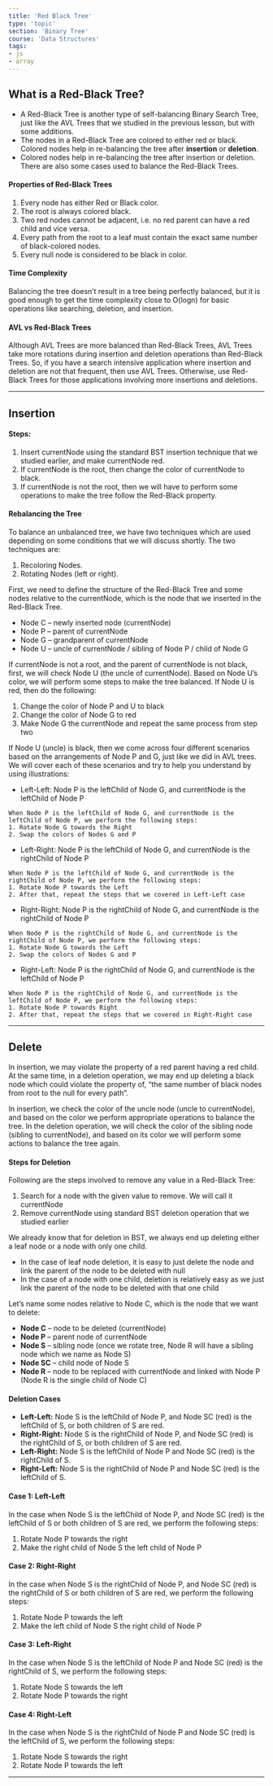 ```yaml
---
title: 'Red Black Tree'
type: 'topic'
section: 'Binary Tree'
course: 'Data Structures'
tags:
- js
- array
---
```

## What is a Red-Black Tree?
- A Red-Black Tree is another type of self-balancing Binary Search Tree, just like the AVL Trees that we studied in the previous lesson, but with some additions.
- The nodes in a Red-Black Tree are colored to either red or black. Colored nodes help in re-balancing the tree after **insertion** or **deletion**.
- Colored nodes help in re-balancing the tree after insertion or deletion. There are also some cases used to balance the Red-Black Trees.

#### Properties of Red-Black Trees
1. Every node has either Red or Black color.
2. The root is always colored black.
3. Two red nodes cannot be adjacent, i.e. no red parent can have a red child and vice versa.
4. Every path from the root to a leaf must contain the exact same number of black-colored nodes.
5. Every null node is considered to be black in color.

#### Time Complexity
Balancing the tree doesn’t result in a tree being perfectly balanced, but it is good enough to get the time complexity close to O(logn) for basic operations like searching, deletion, and insertion.

#### AVL vs Red-Black Trees
Although AVL Trees are more balanced than Red-Black Trees, AVL Trees take more rotations during insertion and deletion operations than Red-Black Trees. So, if you have a search intensive application where insertion and deletion are not that frequent, then use AVL Trees. Otherwise, use Red-Black Trees for those applications involving more insertions and deletions.

---
## Insertion

#### Steps:
1. Insert currentNode using the standard BST insertion technique that we studied earlier, and make currentNode red.
2. If currentNode is the root, then change the color of currentNode to black.
3. If currentNode is not the root, then we will have to perform some operations to make the tree follow the Red-Black property.

#### Rebalancing the Tree
To balance an unbalanced tree, we have two techniques which are used depending on some conditions that we will discuss shortly. The two techniques are:
1. Recoloring Nodes.
2. Rotating Nodes (left or right).

First, we need to define the structure of the Red-Black Tree and some nodes relative to the currentNode, which is the node that we inserted in the Red-Black Tree.
- Node C – newly inserted node (currentNode)
- Node P – parent of currentNode
- Node G – grandparent of currentNode
- Node U – uncle of currentNode / sibling of Node P / child of Node G

If currentNode is not a root, and the parent of currentNode is not black, first, we will check Node U (the uncle of currentNode). Based on Node U’s color, we will perform some steps to make the tree balanced. If Node U is red, then do the following:
1. Change the color of Node P and U to black
2. Change the color of Node G to red
3. Make Node G the currentNode and repeat the same process from step two

If Node U (uncle) is black, then we come across four different scenarios based on the arrangements of Node P and G, just like we did in AVL trees. We will cover each of these scenarios and try to help you understand by using illustrations:
- Left-Left: Node P is the leftChild of Node G, and currentNode is the leftChild of Node P

```
When Node P is the leftChild of Node G, and currentNode is the leftChild of Node P, we perform the following steps:
1. Rotate Node G towards the Right
2. Swap the colors of Nodes G and P
```

- Left-Right: Node P is the leftChild of Node G, and currentNode is the rightChild of Node P

```
When Node P is the leftChild of Node G, and currentNode is the rightChild of Node P, we perform the following steps:
1. Rotate Node P towards the Left
2. After that, repeat the steps that we covered in Left-Left case
```

- Right-Right: Node P is the rightChild of Node G, and currentNode is the rightChild of Node P

```
When Node P is the rightChild of Node G, and currentNode is the rightChild of Node P, we perform the following steps:
1. Rotate Node G towards the Left
2. Swap the colors of Nodes G and P
```

- Right-Left: Node P is the rightChild of Node G, and currentNode is the leftChild of Node P

```
When Node P is the rightChild of Node G, and currentNode is the leftChild of Node P, we perform the following steps:
1. Rotate Node P towards Right
2. After that, repeat the steps that we covered in Right-Right case
```

---
## Delete
In insertion, we may violate the property of a red parent having a red child. At the same time, in a deletion operation, we may end up deleting a black node which could violate the property of, “the same number of black nodes from root to the null for every path”.

In insertion, we check the color of the uncle node (uncle to currentNode), and based on the color we perform appropriate operations to balance the tree. In the deletion operation, we will check the color of the sibling node (sibling to currentNode), and based on its color we will perform some actions to balance the tree again.

#### Steps for Deletion
Following are the steps involved to remove any value in a Red-Black Tree:
1. Search for a node with the given value to remove. We will call it currentNode
2. Remove currentNode using standard BST deletion operation that we studied earlier

We already know that for deletion in BST, we always end up deleting either a leaf node or a node with only one child.
- In the case of leaf node deletion, it is easy to just delete the node and link the parent of the node to be deleted with null
- In the case of a node with one child, deletion is relatively easy as we just link the parent of the node to be deleted with that one child

Let’s name some nodes relative to Node C, which is the node that we want to delete:
- **Node C** – node to be deleted (currentNode)
- **Node P** – parent node of currentNode
- **Node S** – sibling node (once we rotate tree, Node R will have a sibling node which we name as Node S)
- **Node SC** – child node of Node S
- **Node R** – node to be replaced with currentNode and linked with Node P (Node R is the single child of Node C)

#### Deletion Cases
- **Left-Left:** Node S is the leftChild of Node P, and Node SC (red) is the leftChild of S, or both children of S are red.
- **Right-Right:** Node S is the rightChild of Node P, and Node SC (red) is the rightChild of S, or both children of S are red.
- **Left-Right:** Node S is the leftChild of Node P and Node SC (red) is the rightChild of S.
- **Right-Left:** Node S is the rightChild of Node P and Node SC (red) is the leftChild of S.

#### Case 1: Left-Left
In the case when Node S is the leftChild of Node P, and Node SC (red) is the leftChild of S or both children of S are red, we perform the following steps:
1. Rotate Node P towards the right
2. Make the right child of Node S the left child of Node P

#### Case 2: Right-Right
In the case when Node S is the rightChild of Node P, and Node SC (red) is the rightChild of S or both children of S are red, we perform the following steps:
1. Rotate Node P towards the left
2. Make the left child of Node S the right child of Node P

#### Case 3: Left-Right
In the case when Node S is the leftChild of Node P and Node SC (red) is the rightChild of S, we perform the following steps:
1. Rotate Node S towards the left
2. Rotate Node P towards the right

#### Case 4: Right-Left
In the case when Node S is the rightChild of Node P and Node SC (red) is the leftChild of S, we perform the following steps:
1. Rotate Node S towards the right
2. Rotate Node P towards the left


---